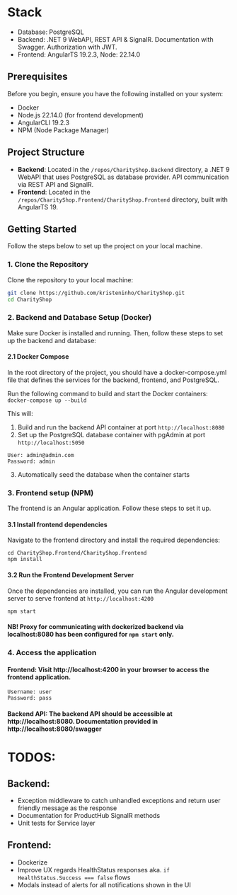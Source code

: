 # Stack
-  Database: PostgreSQL
-  Backend: .NET 9 WebAPI, REST API & SignalR. Documentation with Swagger. Authorization with JWT.
-  Frontend: AngularTS 19.2.3, Node: 22.14.0

## Prerequisites
Before you begin, ensure you have the following installed on your system:

- Docker
- Node.js 22.14.0 (for frontend development)
- AngularCLI 19.2.3
- NPM (Node Package Manager)

## Project Structure

- **Backend**: Located in the `/repos/CharityShop.Backend` directory, a .NET 9 WebAPI that uses PostgreSQL as database provider. API communication via REST API and SignalR.
- **Frontend**: Located in the `/repos/CharityShop.Frontend/CharityShop.Frontend` directory, built with AngularTS 19.

## Getting Started

Follow the steps below to set up the project on your local machine.

### 1. Clone the Repository

Clone the repository to your local machine:

```bash
git clone https://github.com/kristeninho/CharityShop.git
cd CharityShop
```

### 2. Backend and Database Setup (Docker)

Make sure Docker is installed and running. Then, follow these steps to set up the backend and database:
#### 2.1 Docker Compose
In the root directory of the project, you should have a docker-compose.yml file that defines the services for the backend, frontend, and PostgreSQL.

Run the following command to build and start the Docker containers:
```docker-compose up --build```

This will:
1) Build and run the backend API container at port ```http://localhost:8080```
2) Set up the PostgreSQL database container with pgAdmin at port ```http://localhost:5050```
```
User: admin@admin.com
Password: admin
```
3) Automatically seed the database when the container starts

### 3. Frontend setup (NPM)
The frontend is an Angular application. Follow these steps to set it up.

#### 3.1 Install frontend dependencies
Navigate to the frontend directory and install the required dependencies:
```
cd CharityShop.Frontend/CharityShop.Frontend
npm install
```
#### 3.2 Run the Frontend Development Server
Once the dependencies are installed, you can run the Angular development server to serve frontend at ```http://localhost:4200```
```
npm start
```
#### NB! Proxy for communicating with dockerized backend via localhost:8080 has been configured for ```npm start``` only.

### 4. Access the application
#### Frontend: Visit http://localhost:4200 in your browser to access the frontend application.
```
Username: user
Password: pass
```
#### Backend API: The backend API should be accessible at http://localhost:8080. Documentation provided in http://localhost:8080/swagger


# TODOS:
## Backend: 
- Exception middleware to catch unhandled exceptions and return user friendly message as the response
- Documentation for ProductHub SignalR methods
- Unit tests for Service layer

## Frontend: 
- Dockerize 
- Improve UX regards HealthStatus responses aka. ```if HealthStatus.Success === false``` flows
- Modals instead of alerts for all notifications shown in the UI
